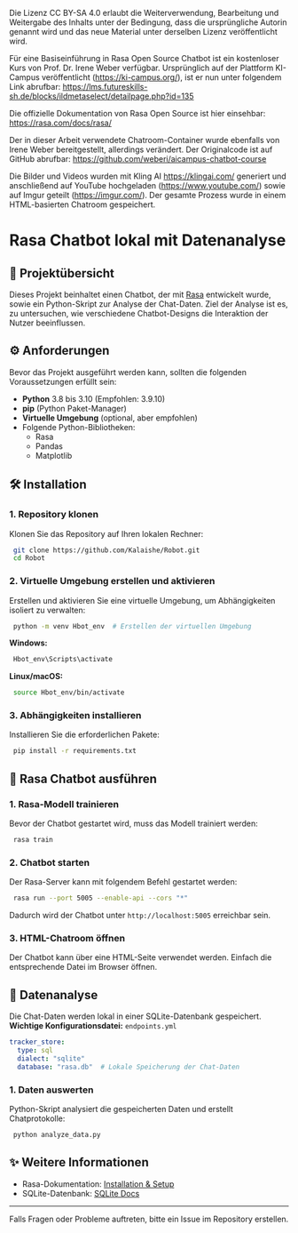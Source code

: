 Die Lizenz CC BY-SA 4.0 erlaubt die Weiterverwendung, Bearbeitung und Weitergabe des Inhalts unter der Bedingung, dass die ursprüngliche Autorin genannt wird und das neue Material unter derselben Lizenz veröffentlicht wird.

Für eine Basiseinführung in Rasa Open Source Chatbot ist ein kostenloser Kurs von Prof. Dr. Irene Weber verfügbar. Ursprünglich auf der Plattform KI-Campus veröffentlicht (https://ki-campus.org/), ist er nun unter folgendem Link abrufbar:
https://lms.futureskills-sh.de/blocks/ildmetaselect/detailpage.php?id=135

Die offizielle Dokumentation von Rasa Open Source ist hier einsehbar:
https://rasa.com/docs/rasa/

Der in dieser Arbeit verwendete Chatroom-Container wurde ebenfalls von Irene Weber bereitgestellt, allerdings verändert. Der Originalcode ist auf GitHub abrufbar:
https://github.com/weberi/aicampus-chatbot-course

Die Bilder und Videos wurden mit Kling AI https://klingai.com/ generiert und anschließend auf YouTube hochgeladen (https://www.youtube.com/) sowie auf Imgur geteilt (https://imgur.com/). Der gesamte Prozess wurde in einem HTML-basierten Chatroom gespeichert.

# Rasa Chatbot lokal mit Datenanalyse

## 🤖 Projektübersicht
Dieses Projekt beinhaltet einen Chatbot, der mit [Rasa](https://rasa.com/) entwickelt wurde, sowie ein Python-Skript zur Analyse der Chat-Daten. Ziel der Analyse ist es, zu untersuchen, wie verschiedene Chatbot-Designs die Interaktion der Nutzer beeinflussen.

## ⚙️ Anforderungen
Bevor das Projekt ausgeführt werden kann, sollten die folgenden Voraussetzungen erfüllt sein:
- **Python** 3.8 bis 3.10 (Empfohlen: 3.9.10)
- **pip** (Python Paket-Manager)
- **Virtuelle Umgebung** (optional, aber empfohlen)
- Folgende Python-Bibliotheken:
  - Rasa
  - Pandas
  - Matplotlib

## 🛠️ Installation
### 1. Repository klonen
Klonen Sie das Repository auf Ihren lokalen Rechner:
```sh
 git clone https://github.com/Kalaishe/Robot.git
 cd Robot
```

### 2. Virtuelle Umgebung erstellen und aktivieren
Erstellen und aktivieren Sie eine virtuelle Umgebung, um Abhängigkeiten isoliert zu verwalten:
```sh
 python -m venv Hbot_env  # Erstellen der virtuellen Umgebung
```

**Windows:**
```sh
 Hbot_env\Scripts\activate
```

**Linux/macOS:**
```sh
 source Hbot_env/bin/activate
```

### 3. Abhängigkeiten installieren
Installieren Sie die erforderlichen Pakete:
```sh
 pip install -r requirements.txt
```

## 🔧 Rasa Chatbot ausführen
### 1. Rasa-Modell trainieren
Bevor der Chatbot gestartet wird, muss das Modell trainiert werden:
```sh
 rasa train
```

### 2. Chatbot starten
Der Rasa-Server kann mit folgendem Befehl gestartet werden:
```sh
 rasa run --port 5005 --enable-api --cors "*"
```
Dadurch wird der Chatbot unter `http://localhost:5005` erreichbar sein.

### 3. HTML-Chatroom öffnen
Der Chatbot kann über eine HTML-Seite verwendet werden. Einfach die entsprechende Datei im Browser öffnen.

## 📝 Datenanalyse
Die Chat-Daten werden lokal in einer SQLite-Datenbank gespeichert.
**Wichtige Konfigurationsdatei:** `endpoints.yml`
```yaml
tracker_store:
  type: sql
  dialect: "sqlite"
  database: "rasa.db"  # Lokale Speicherung der Chat-Daten
```

### 1. Daten auswerten
Python-Skript analysiert die gespeicherten Daten und erstellt Chatprotokolle:
```sh
 python analyze_data.py
```

## ✨ Weitere Informationen
- Rasa-Dokumentation: [Installation & Setup](https://rasa.com/docs/rasa/installation/environment-set-up)
- SQLite-Datenbank: [SQLite Docs](https://www.sqlite.org/docs.html)



---
Falls Fragen oder Probleme auftreten, bitte ein Issue im Repository erstellen.

